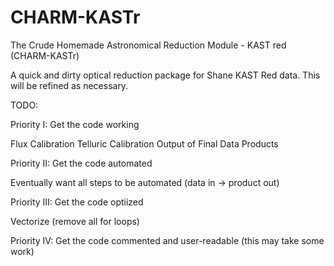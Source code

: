 # CHARM-KASTr
The Crude Homemade Astronomical Reduction Module - KAST red (CHARM-KASTr)

A quick and dirty optical reduction package for Shane KAST Red data. This will be refined as necessary.

TODO:

Priority I:
Get the code working

Flux Calibration
Telluric Calibration
Output of Final Data Products

Priority II:
Get the code automated

Eventually want all steps to be automated (data in -> product out)

Priority III:
Get the code optiized

Vectorize (remove all for loops)

Priority IV:
Get the code commented and user-readable
(this may take some work)
